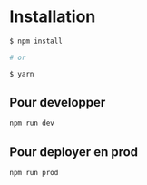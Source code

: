 # Installation

```bash
$ npm install

# or

$ yarn
```

## Pour developper

```bash
npm run dev
```

## Pour deployer en prod

```bash
npm run prod
```